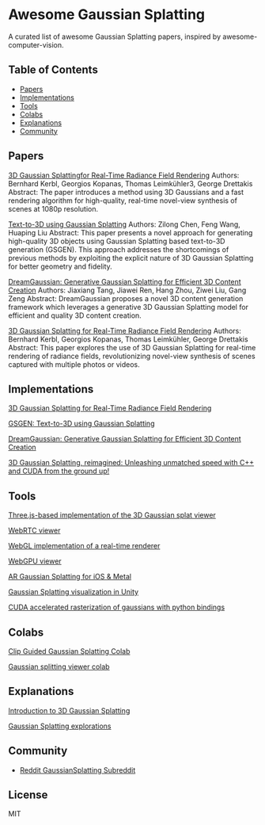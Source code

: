 # Awesome Gaussian Splatting 

A curated list of awesome Gaussian Splatting papers, inspired by awesome-computer-vision.

## Table of Contents

- [Papers](#papers)
- [Implementations](#implementations)
- [Tools](#tools)
- [Colabs](#colabs)
- [Explanations](#explanations)
- [Community](#community)

## Papers
[3D Gaussian Splattingfor Real-Time Radiance Field Rendering](https://repo-sam.inria.fr/fungraph/3d-gaussian-splatting/)
Authors: Bernhard Kerbl, Georgios Kopanas, Thomas Leimkühler3, George Drettakis
Abstract: The paper introduces a method using 3D Gaussians and a fast rendering algorithm for high-quality, real-time novel-view synthesis of scenes at 1080p resolution.

[Text-to-3D using Gaussian Splatting](https://arxiv.org/abs/2309.16585)
Authors: Zilong Chen, Feng Wang, Huaping Liu
Abstract: This paper presents a novel approach for generating high-quality 3D objects using Gaussian Splatting based text-to-3D generation (GSGEN). This approach addresses the shortcomings of previous methods by exploiting the explicit nature of 3D Gaussian Splatting for better geometry and fidelity.

[DreamGaussian: Generative Gaussian Splatting for Efficient 3D Content Creation](https://dreamgaussian.github.io/)
Authors: Jiaxiang Tang, Jiawei Ren, Hang Zhou, Ziwei Liu, Gang Zeng
Abstract: DreamGaussian proposes a novel 3D content generation framework which leverages a generative 3D Gaussian Splatting model for efficient and quality 3D content creation.


[3D Gaussian Splatting for Real-Time Radiance Field Rendering](https://arxiv.org/abs/2308.04079)
Authors: Bernhard Kerbl, Georgios Kopanas, Thomas Leimkühler, George Drettakis
Abstract: This paper explores the use of 3D Gaussian Splatting for real-time rendering of radiance fields, revolutionizing novel-view synthesis of scenes captured with multiple photos or videos.

## Implementations
[3D Gaussian Splatting for Real-Time Radiance Field Rendering](https://github.com/graphdeco-inria/gaussian-splatting)

[GSGEN: Text-to-3D using Gaussian Splatting](https://github.com/gsgen3d/gsgen)

[DreamGaussian: Generative Gaussian Splatting for Efficient 3D Content Creation](https://github.com/dreamgaussian/dreamgaussian)

[3D Gaussian Splatting, reimagined: Unleashing unmatched speed with C++ and CUDA from the ground up!](https://github.com/MrNeRF/gaussian-splatting-cuda)



## Tools
[Three.js-based implementation of the 3D Gaussian splat viewer](https://github.com/mkkellogg/GaussianSplats3D)

[WebRTC viewer](https://github.com/dylanebert/gaussian-viewer)

[WebGL implementation of a real-time renderer](https://huggingface.co/spaces/cakewalk/splat)

[WebGPU viewer](https://github.com/cvlab-epfl/gaussian-splatting-web)

[AR Gaussian Splatting for iOS & Metal](https://github.com/laanlabs/metal-splats)

[Gaussian Splatting visualization in Unity](https://github.com/aras-p/UnityGaussianSplatting)

[CUDA accelerated rasterization of gaussians with python bindings](https://github.com/nerfstudio-project/gsplat)

## Colabs 
[Clip Guided Gaussian Splatting Colab](https://colab.research.google.com/drive/1YniEH63VfZPuRGTddviUvNH48cDaLqtg)

[Gaussian splitting viewer colab](https://colab.research.google.com/github/camenduru/gaussian-splatting-colab/blob/main/gaussian_splatting_viewer_colab.ipynb)

## Explanations
[Introduction to 3D Gaussian Splatting](https://huggingface.co/blog/gaussian-splatting)

[Gaussian Splatting explorations](https://www.youtube.com/watch?v=jV1g5OY0L5s&ab_channel=DataScienceCastnet)


## Community
- [Reddit GaussianSplatting Subreddit](https://www.reddit.com/r/GaussianSplatting)

## License 
MIT
